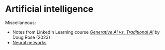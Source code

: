 # Artificial intelligence

Miscellaneous:
- Notes from LinkedIn Learning course [*Generative AI vs. Traditional AI*](misc/GenAI-TradAI.md) by Doug Rose (2023)
- [Neural networks](NeuralNets/index.md)


